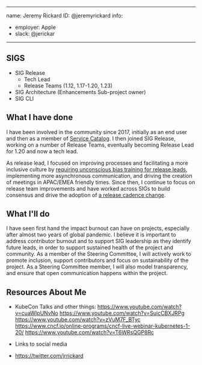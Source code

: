 -------------------------------------------------------------
name: Jeremy Rickard
ID: @jeremyrickard
info:
  - employer: Apple
  - slack: @jerickar
-------------------------------------------------------------

<!-- Please make a copy of this template as "candidate-yourname.md" and save it to
the election directory -->

## SIGS

- SIG Release
  - Tech Lead
  - Release Teams (1.12, 1.17-1.20, 1.23)
- SIG Architecture (Enhancements Sub-project owner)
- SIG CLI

## What I have done

I have been involved in the community since 2017, initially as an end user and then as a member of [Service Catalog](https://github.com/kubernetes-sigs/service-catalog). I then joined SIG Release, working on a number of Release Teams, eventually becoming Release Lead for 1.20 and now a tech lead. 

As release lead, I focused on improving processes and facilitating a more inclusive culture by [requiring unconscious bias training for release leads](https://github.com/kubernetes/sig-release/issues/1251), implementing more asynchronous communication, and driving the creation of meetings in APAC/EMEA friendly times. Since then, I continue to focus on release team improvements and have worked across SIGs to build consensus and drive the adoption of [a release cadence change](https://github.com/kubernetes/enhancements/pull/2567).


## What I'll do

I have seen first hand the impact burnout can have on projects, especially after almost two years of global pandemic. I believe it is important to address contributor burnout and to support SIG leadership as they identify future leads, in order to support sustained health of the project and community. As a member of the Steering Committee, I will actively work to promote inclusion, support contributors and focus on sustainability of the project. As a Steering Committee member, I will also model transparency, and ensure that open communication happens within the project.


## Resources About Me

* KubeCon Talks and other things:
https://www.youtube.com/watch?v=cuaWIpUNvNo
https://www.youtube.com/watch?v=SuicCBXJRPg
https://www.youtube.com/watch?v=zVuM7F_BTyc
https://www.cncf.io/online-programs/cncf-live-webinar-kubernetes-1-20/
https://www.youtube.com/watch?v=T6WRsQGP8Rc

- Links to social media
* https://twitter.com/jrrickard

